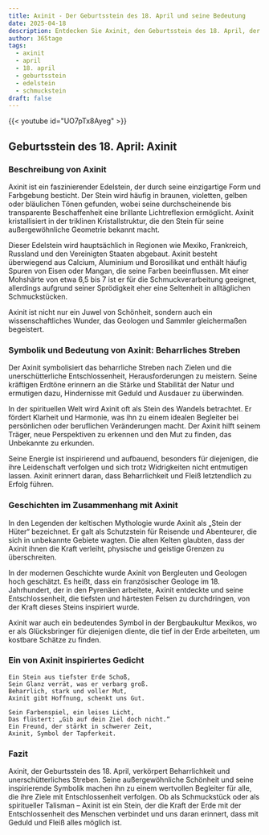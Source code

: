 ```yaml
---
title: Axinit - Der Geburtsstein des 18. April und seine Bedeutung
date: 2025-04-18
description: Entdecken Sie Axinit, den Geburtsstein des 18. April, der Beharrliches Streben symbolisiert. Seine Symbolik und Geschichte werden Sie inspirieren.
author: 365tage
tags:
  - axinit
  - april
  - 18. april
  - geburtsstein
  - edelstein
  - schmuckstein
draft: false
---
```


{{< youtube id="UO7pTx8Ayeg" >}}

## Geburtsstein des 18. April: Axinit

### Beschreibung von Axinit

Axinit ist ein faszinierender Edelstein, der durch seine einzigartige Form und Farbgebung besticht. Der Stein wird häufig in braunen, violetten, gelben oder bläulichen Tönen gefunden, wobei seine durchscheinende bis transparente Beschaffenheit eine brillante Lichtreflexion ermöglicht. Axinit kristallisiert in der triklinen Kristallstruktur, die den Stein für seine außergewöhnliche Geometrie bekannt macht.

Dieser Edelstein wird hauptsächlich in Regionen wie Mexiko, Frankreich, Russland und den Vereinigten Staaten abgebaut. Axinit besteht überwiegend aus Calcium, Aluminium und Borosilikat und enthält häufig Spuren von Eisen oder Mangan, die seine Farben beeinflussen. Mit einer Mohshärte von etwa 6,5 bis 7 ist er für die Schmuckverarbeitung geeignet, allerdings aufgrund seiner Sprödigkeit eher eine Seltenheit in alltäglichen Schmuckstücken.

Axinit ist nicht nur ein Juwel von Schönheit, sondern auch ein wissenschaftliches Wunder, das Geologen und Sammler gleichermaßen begeistert.

### Symbolik und Bedeutung von Axinit: Beharrliches Streben

Der Axinit symbolisiert das beharrliche Streben nach Zielen und die unerschütterliche Entschlossenheit, Herausforderungen zu meistern. Seine kräftigen Erdtöne erinnern an die Stärke und Stabilität der Natur und ermutigen dazu, Hindernisse mit Geduld und Ausdauer zu überwinden.

In der spirituellen Welt wird Axinit oft als Stein des Wandels betrachtet. Er fördert Klarheit und Harmonie, was ihn zu einem idealen Begleiter bei persönlichen oder beruflichen Veränderungen macht. Der Axinit hilft seinem Träger, neue Perspektiven zu erkennen und den Mut zu finden, das Unbekannte zu erkunden.

Seine Energie ist inspirierend und aufbauend, besonders für diejenigen, die ihre Leidenschaft verfolgen und sich trotz Widrigkeiten nicht entmutigen lassen. Axinit erinnert daran, dass Beharrlichkeit und Fleiß letztendlich zu Erfolg führen.

### Geschichten im Zusammenhang mit Axinit

In den Legenden der keltischen Mythologie wurde Axinit als „Stein der Hüter“ bezeichnet. Er galt als Schutzstein für Reisende und Abenteurer, die sich in unbekannte Gebiete wagten. Die alten Kelten glaubten, dass der Axinit ihnen die Kraft verleiht, physische und geistige Grenzen zu überschreiten.

In der modernen Geschichte wurde Axinit von Bergleuten und Geologen hoch geschätzt. Es heißt, dass ein französischer Geologe im 18. Jahrhundert, der in den Pyrenäen arbeitete, Axinit entdeckte und seine Entschlossenheit, die tiefsten und härtesten Felsen zu durchdringen, von der Kraft dieses Steins inspiriert wurde.

Axinit war auch ein bedeutendes Symbol in der Bergbaukultur Mexikos, wo er als Glücksbringer für diejenigen diente, die tief in der Erde arbeiteten, um kostbare Schätze zu finden.

### Ein von Axinit inspiriertes Gedicht

```
Ein Stein aus tiefster Erde Schoß,  
Sein Glanz verrät, was er verbarg groß.  
Beharrlich, stark und voller Mut,  
Axinit gibt Hoffnung, schenkt uns Gut.  

Sein Farbenspiel, ein leises Licht,  
Das flüstert: „Gib auf dein Ziel doch nicht.“  
Ein Freund, der stärkt in schwerer Zeit,  
Axinit, Symbol der Tapferkeit.  
```

### Fazit

Axinit, der Geburtsstein des 18. April, verkörpert Beharrlichkeit und unerschütterliches Streben. Seine außergewöhnliche Schönheit und seine inspirierende Symbolik machen ihn zu einem wertvollen Begleiter für alle, die ihre Ziele mit Entschlossenheit verfolgen. Ob als Schmuckstück oder als spiritueller Talisman – Axinit ist ein Stein, der die Kraft der Erde mit der Entschlossenheit des Menschen verbindet und uns daran erinnert, dass mit Geduld und Fleiß alles möglich ist.